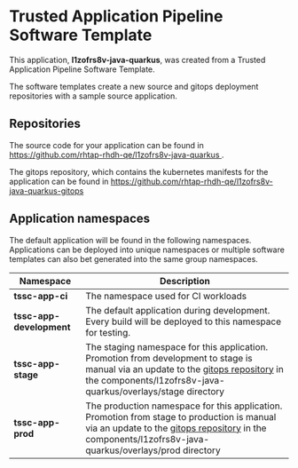 # Trusted Application Pipeline Software Template

This application, **l1zofrs8v-java-quarkus**, was created from a Trusted Application Pipeline Software Template.

The software templates create a new source and gitops deployment repositories with a sample source application. 

## Repositories

The source code for your application can be found in [https://github.com/rhtap-rhdh-qe/l1zofrs8v-java-quarkus ](https://github.com/rhtap-rhdh-qe/l1zofrs8v-java-quarkus ).
 
The gitops repository, which contains the kubernetes manifests for the application can be found in 
[https://github.com/rhtap-rhdh-qe/l1zofrs8v-java-quarkus-gitops ](https://github.com/rhtap-rhdh-qe/l1zofrs8v-java-quarkus-gitops ) 

## Application namespaces 

The default application will be found in the following namespaces. Applications can be deployed into unique namespaces or multiple software templates can also bet generated into the same group namespaces.  

|  Namespace   |  Description   |  
| -------- | -------- |
| **tssc-app-ci** | The namespace used for CI workloads |
| **tssc-app-development** | The default application during development. Every build will be deployed to this namespace for testing. |
| **tssc-app-stage** | The staging namespace for this application. Promotion from development to stage is manual via an update to the [gitops repository](https://github.com/rhtap-rhdh-qe/l1zofrs8v-java-quarkus-gitops ) in the components/l1zofrs8v-java-quarkus/overlays/stage directory |
| **tssc-app-prod** | The production namespace for this application. Promotion from stage to production is manual via an update to the [gitops repository](https://github.com/rhtap-rhdh-qe/l1zofrs8v-java-quarkus-gitops ) in the components/l1zofrs8v-java-quarkus/overlays/prod directory |